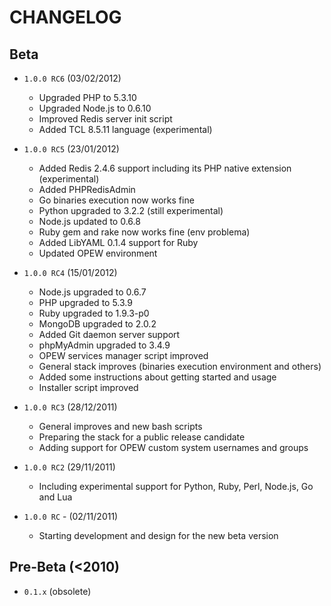 # CHANGELOG

## Beta

* `1.0.0 RC6` (03/02/2012)
  - Upgraded PHP to 5.3.10
  - Upgraded Node.js to 0.6.10	
  - Improved Redis server init script
  - Added TCL 8.5.11 language (experimental) 

* `1.0.0 RC5` (23/01/2012)
  - Added Redis 2.4.6 support including its PHP native extension (experimental)
  - Added PHPRedisAdmin 
  - Go binaries execution now works fine
  - Python upgraded to 3.2.2 (still experimental)
  - Node.js updated to 0.6.8	
  - Ruby gem and rake now works fine (env problema)
  - Added LibYAML 0.1.4 support for Ruby
  - Updated OPEW environment

* `1.0.0 RC4` (15/01/2012)
  - Node.js upgraded to 0.6.7
  - PHP upgraded to 5.3.9
  - Ruby upgraded to 1.9.3-p0
  - MongoDB upgraded to 2.0.2
  - Added Git daemon server support
  - phpMyAdmin upgraded to 3.4.9
  - OPEW services manager script improved
  - General stack improves (binaries execution environment and others)
  - Added some instructions about getting started and usage
  - Installer script improved

* `1.0.0 RC3` (28/12/2011)
  - General improves and new bash scripts
  - Preparing the stack for a public release candidate
  - Adding support for OPEW custom system usernames and groups

* `1.0.0 RC2` (29/11/2011)
  - Including experimental support for Python, Ruby, Perl, Node.js, Go and Lua

* `1.0.0 RC` - (02/11/2011)
  - Starting development and design for the new beta version

## Pre-Beta (<2010)	

* `0.1.x` (obsolete)



